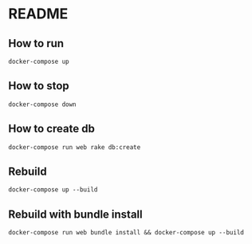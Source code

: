 # README

## How to run
`docker-compose up`

## How to stop
`docker-compose down`

## How to create db
`docker-compose run web rake db:create`

## Rebuild
`docker-compose up --build`

## Rebuild with bundle install
`docker-compose run web bundle install && docker-compose up --build`